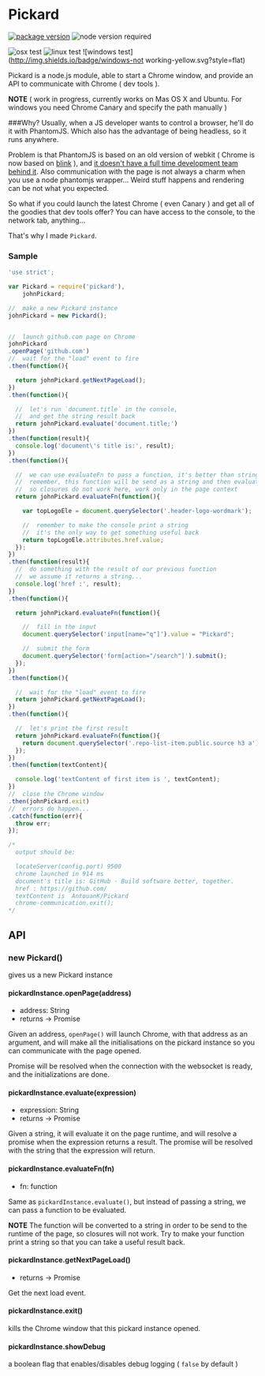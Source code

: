 # Pickard
[![package version](http://img.shields.io/badge/version-1.0.52-lightgrey.svg?style=flat)](https://www.npmjs.com/package/pickard)
![node version required](http://img.shields.io/badge/node-%3E%3D0.11.13-green.svg?style=flat)

![osx test](http://img.shields.io/badge/OSX-working-green.svg?style=flat)
![linux test](http://img.shields.io/badge/linux-working-green.svg?style=flat)
![windows test](http://img.shields.io/badge/windows-not working-yellow.svg?style=flat)

Pickard is a node.js module, able to start a Chrome window, and provide an API to communicate with Chrome ( dev tools ).

**NOTE**
( work in progress, currently works on Mas OS X and Ubuntu. For windows you need Chrome Canary and specify the path manually )

###Why?
Usually, when a JS developer wants to control a browser, he'll do it with PhantomJS.
Which also has the advantage of being headless, so it runs anywhere.

Problem is that PhantomJS is based on an old version of webkit ( Chrome is now based on [blink](http://www.chromium.org/blink) ), and [it doesn't have a full time development team behind it](http://phantomjs.org/faq.html).
Also communication with the page is not always a charm when you use a node phantomjs wrapper...
Weird stuff happens and rendering can be not what you expected.

So what if you could launch the latest Chrome ( even Canary ) and get all of the goodies that dev tools offer?
You can have access to the console, to the network tab, anything...

That's why I made `Pickard`.

### Sample

```javascript
'use strict';

var Pickard = require('pickard'),
    johnPickard;

//  make a new Pickard instance
johnPickard = new Pickard();


//  launch github.com page on Chrome
johnPickard
.openPage('github.com')
//  wait for the "load" event to fire
.then(function(){

  return johnPickard.getNextPageLoad();
})
.then(function(){

  //  let's run `document.title` in the console,
  //  and get the string result back
  return johnPickard.evaluate('document.title;')
})
.then(function(result){
  console.log('document\'s title is:', result);
})
.then(function(){

  //  we can use evaluateFn to pass a function, it's better than strings.
  //  remember, this function will be send as a string and then evaluated
  //  so closures do not work here, work only in the page context
  return johnPickard.evaluateFn(function(){

    var topLogoEle = document.querySelector('.header-logo-wordmark');

    //  remember to make the console print a string
    //  it's the only way to get something useful back
    return topLogoEle.attributes.href.value;
  });
})
.then(function(result){
  //  do something with the result of our previous function
  //  we assume it returns a string...
  console.log('href :', result);
})
.then(function(){

  return johnPickard.evaluateFn(function(){

    //  fill in the input
    document.querySelector('input[name="q"]').value = "Pickard";

    //  submit the form
    document.querySelector('form[action="/search"]').submit();
  });
})
.then(function(){

  //  wait for the "load" event to fire
  return johnPickard.getNextPageLoad();
})
.then(function(){

  //  let's print the first result
  return johnPickard.evaluateFn(function(){
    return document.querySelector('.repo-list-item.public.source h3 a').textContent;
  });
})
.then(function(textContent){

  console.log('textContent of first item is ', textContent);
})
//  close the Chrome window
.then(johnPickard.exit)
//  errors do happen...
.catch(function(err){
  throw err;
});

/*
  output should be:

  locateServer(config.port) 9500
  chrome launched in 914 ms
  document's title is: GitHub · Build software better, together.
  href : https://github.com/
  textContent is  AntouanK/Pickard
  chrome-communication.exit();
*/
```

## API

### new Pickard()
gives us a new Pickard instance

#### pickardInstance.openPage(address)
- address: String
- returns -> Promise

Given an address, `openPage()` will launch Chrome, with that address as an argument, and will make all the initialisations on the pickard instance so you can communicate with the page opened.

Promise will be resolved when the connection with the websocket is ready, and the initializations are done.

#### pickardInstance.evaluate(expression)
- expression: String
- returns -> Promise

Given a string, it will evaluate it on the page runtime, and will resolve a promise when the expression returns a result.
The promise will be resolved with the string that the expression will return.

#### pickardInstance.evaluateFn(fn)
- fn: function

Same as `pickardInstance.evaluate()`, but instead of passing a string, we can pass a function to be evaluated.

**NOTE** The function will be converted to a string in order to be send to the runtime of the page, so closures will not work.
Try to make your function print a string so that you can take a useful result back.

#### pickardInstance.getNextPageLoad()
- returns -> Promise

Get the next load event.

#### pickardInstance.exit()
kills the Chrome window that this pickard instance opened.

#### pickardInstance.showDebug
a boolean flag that enables/disables debug logging
( `false` by default )
